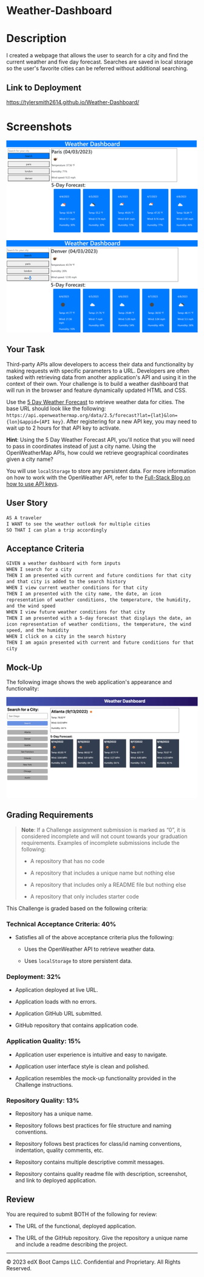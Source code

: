 # Weather-Dashboard

# Description

I created a webpage that allows the user to search for a city and find the current weather and five day forecast. Searches are saved in local storage so the user's favorite cities can be referred without additional searching.

## Link to Deployment

https://tylersmith2614.github.io/Weather-Dashboard/

# Screenshots

![Alt text](Assets/Weather%20Dashboard%20Image%201.png)
![Alt text](Assets/Weather%20Dashboard%20Image%202.png)

## Your Task

Third-party APIs allow developers to access their data and functionality by making requests with specific parameters to a URL. Developers are often tasked with retrieving data from another application's API and using it in the context of their own. Your challenge is to build a weather dashboard that will run in the browser and feature dynamically updated HTML and CSS.

Use the [5 Day Weather Forecast](https://openweathermap.org/forecast5) to retrieve weather data for cities. The base URL should look like the following: `https://api.openweathermap.org/data/2.5/forecast?lat={lat}&lon={lon}&appid={API key}`. After registering for a new API key, you may need to wait up to 2 hours for that API key to activate.

**Hint**: Using the 5 Day Weather Forecast API, you'll notice that you will need to pass in coordinates instead of just a city name. Using the OpenWeatherMap APIs, how could we retrieve geographical coordinates given a city name?

You will use `localStorage` to store any persistent data. For more information on how to work with the OpenWeather API, refer to the [Full-Stack Blog on how to use API keys](https://coding-boot-camp.github.io/full-stack/apis/how-to-use-api-keys).

## User Story

```
AS A traveler
I WANT to see the weather outlook for multiple cities
SO THAT I can plan a trip accordingly
```

## Acceptance Criteria

```
GIVEN a weather dashboard with form inputs
WHEN I search for a city
THEN I am presented with current and future conditions for that city and that city is added to the search history
WHEN I view current weather conditions for that city
THEN I am presented with the city name, the date, an icon representation of weather conditions, the temperature, the humidity, and the wind speed
WHEN I view future weather conditions for that city
THEN I am presented with a 5-day forecast that displays the date, an icon representation of weather conditions, the temperature, the wind speed, and the humidity
WHEN I click on a city in the search history
THEN I am again presented with current and future conditions for that city
```

## Mock-Up

The following image shows the web application's appearance and functionality:

![The weather app includes a search option, a list of cities, and a five-day forecast and current weather conditions for Atlanta.](./Assets/06-server-side-apis-homework-demo.png)

## Grading Requirements

> **Note**: If a Challenge assignment submission is marked as “0”, it is considered incomplete and will not count towards your graduation requirements. Examples of incomplete submissions include the following:
>
> - A repository that has no code
>
> - A repository that includes a unique name but nothing else
>
> - A repository that includes only a README file but nothing else
>
> - A repository that only includes starter code

This Challenge is graded based on the following criteria:

### Technical Acceptance Criteria: 40%

- Satisfies all of the above acceptance criteria plus the following:

  - Uses the OpenWeather API to retrieve weather data.

  - Uses `localStorage` to store persistent data.

### Deployment: 32%

- Application deployed at live URL.

- Application loads with no errors.

- Application GitHub URL submitted.

- GitHub repository that contains application code.

### Application Quality: 15%

- Application user experience is intuitive and easy to navigate.

- Application user interface style is clean and polished.

- Application resembles the mock-up functionality provided in the Challenge instructions.

### Repository Quality: 13%

- Repository has a unique name.

- Repository follows best practices for file structure and naming conventions.

- Repository follows best practices for class/id naming conventions, indentation, quality comments, etc.

- Repository contains multiple descriptive commit messages.

- Repository contains quality readme file with description, screenshot, and link to deployed application.

## Review

You are required to submit BOTH of the following for review:

- The URL of the functional, deployed application.

- The URL of the GitHub repository. Give the repository a unique name and include a readme describing the project.

---

© 2023 edX Boot Camps LLC. Confidential and Proprietary. All Rights Reserved.
